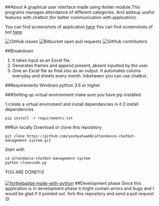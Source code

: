 ##About
A graphical user interface made using tkinter module.This programs manages attendance of different categories.
And addsup useful features with chatbot (for better communication with application).

You can find screenshots of application [here](https://www.linkedin.com/in/yash-patwa-558ab619b/)
You can find screenshots of bot [here](https://www.linkedin.com/in/yash-patwa-558ab619b/)

![GitHub issues](https://img.shields.io/github/issues-raw/yashpatwa60/attendance-chatbot-management-system?style=flat-square)
![Bitbucket open pull requests](https://img.shields.io/bitbucket/pr-raw/yashpatwa60/attendance-chatbot-management-system)
![GitHub contributors](https://img.shields.io/github/contributors/yashpatwa60/attendance-chatbot-management-system)

##Breakdown
1. It takes input as an Excel file.
2. Generates frames and append present, absent inputted by the user.
3. Give an Excel file as final.xlsx as an output.
It automates colums everyday and sheets every month.
Inbetween you can use chatbot.

##Requirements
Windows
python 3.6 or higher

###Setting up virtual environment
make sure you have pip installed

1.create a virtual enviroment and install dependencies in it
2.install dependencies
```
pip install -r requirements.txt
```

##Run locally
Download or clone this repository
```
git clone https://github.com/yashpatwa60/attendance-chatbot-management-system.git
```
Start with
```
cd attendance-chatbot-management-system
python cleancode.py
```
YOU ARE DONE!!!✌

[![forthebadge made-with-python](http://ForTheBadge.com/images/badges/made-with-python.svg)](https://www.python.org/)
##Development phase
Since this application is in development phase it might contain errors and bugs and I would be glad if it pointed out.
fork this repository and send a pull request 😊


